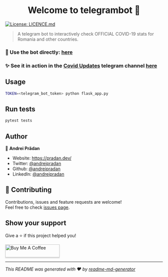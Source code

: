 <h1 align="center">Welcome to telegrambot 👋</h1>
<p>
  <a href="https://github.com/andreipradan/telegrambot/blob/master/LICENCE.md" target="_blank">
    <img alt="License: LICENCE.md" src="https://img.shields.io/badge/License-LICENCE.md-yellow.svg" />
  </a>
</p>

> A telegram bot to interactively check OFFICIAL COVID-19 stats for Romania and other countries.

### 🤖 Use the bot directly: [here](https://telegrambot.pradan.dev/)

### ✨ See it in action in the [Covid Updates](https://t.me/covid_ro_updates) telegram channel [here]((https://t.me/covid_ro_updates))

## Usage

```sh
TOKEN=<telegram_bot_token> python flask_app.py
```

## Run tests

```sh
pytest tests
```

## Author

👤 **Andrei Prădan**

* Website: https://pradan.dev/
* Twitter: [@andreipradan](https://twitter.com/andreipradan)
* Github: [@andreipradan](https://github.com/andreipradan)
* LinkedIn: [@andreipradan](https://linkedin.com/in/andreipradan)

## 🤝 Contributing

Contributions, issues and feature requests are welcome!<br />Feel free to check [issues page](https://github.com/andreipradan/telegrambot/issues).

## Show your support

Give a ⭐️ if this project helped you!

<a href="https://www.buymeacoffee.com/andreipradan" target="_blank"><img src="https://www.buymeacoffee.com/assets/img/custom_images/orange_img.png" alt="Buy Me A Coffee" style="height: 41px !important;width: 174px !important;box-shadow: 0px 3px 2px 0px rgba(190, 190, 190, 0.5) !important;-webkit-box-shadow: 0px 3px 2px 0px rgba(190, 190, 190, 0.5) !important;" ></a>

***
_This README was generated with ❤️ by [readme-md-generator](https://github.com/kefranabg/readme-md-generator)_
